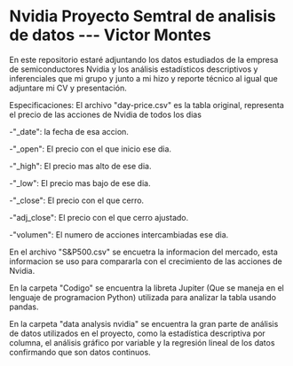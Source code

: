 # Nvidia Proyecto Semtral de analisis de datos --- Victor Montes
En este repositorio estaré adjuntando los datos estudiados de la empresa de semiconductores Nvidia y los análisis estadísticos descriptivos y inferenciales que mi grupo y junto a mi hizo y reporte técnico al igual que adjuntare mi  CV y presentación.

Especificaciones:
El archivo "day-price.csv" es la tabla original, representa el precio de las acciones de Nvidia de todos los dias

-"_date": la fecha de esa accion.

-"_open": El precio con el que inicio ese dia.

-"_high": El precio mas alto de ese dia.

-"_low": El precio mas bajo de ese dia.

-"_close": El precio con el que cerro.

-"adj_close": El precio con el que cerro ajustado.

-"volumen": El numero de acciones intercambiadas ese dia.

En el archivo "S&P500.csv" se encuetra la informacion del mercado, esta informacion se uso para compararla con el crecimiento de las acciones de Nvidia.

En la carpeta "Codigo" se encuentra la libreta Jupiter (Que se maneja en el lenguaje de programacion Python) utilizada para analizar la tabla usando pandas.

En la carpeta "data analysis nvidia" se encuentra la gran parte de análisis de datos utilizados en el proyecto, como la estadística descriptiva por columna, el análisis gráfico por variable y la regresión lineal de los datos confirmando que son datos continuos.
